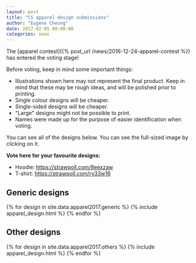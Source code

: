 ```yaml
---
layout: post
title: "CS apparel design submissions"
author: "Eugene Cheung"
date: 2017-02-05 00:00:00
categories: news
---
```


The [apparel contest]({% post_url /news/2016-12-24-apparel-contest %}) has entered the voting stage!

Before voting, keep in mind some important things:
- Illustrations shown here may not represent the final product. Keep in mind that these may be rough ideas, and will be polished prior to printing.
- Single colour designs will be cheaper.
- Single-sided designs will be cheaper.
- "Large" designs might not be possible to print.
- Names were made up for the purpose of easier identification when voting.

You can see all of the designs below. You can see the full-sized image by clicking on it.

**Vote here for your favourite designs:**
- Hoodie: <https://strawpoll.com/8eexzaw>
- T-shirt: <https://strawpoll.com/ry33w16>


## Generic designs

{% for design in site.data.apparel2017.generic %}
  {% include apparel_design.html %}
{% endfor %}

## Other designs

{% for design in site.data.apparel2017.others %}
  {% include apparel_design.html %}
{% endfor %}
